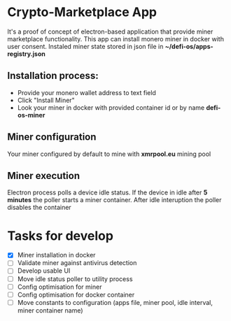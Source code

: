 # Crypto-Marketplace App

It's a proof of concept of electron-based application that provide miner marketplace functionality.
This app can install monero miner in docker with user consent. Instaled miner state stored in json file in **~/defi-os/apps-registry.json**

## Installation process:

- Provide your monero wallet address to text field
- Click "Install Miner"
- Look your miner in docker with provided container id or by name **defi-os-miner**

## Miner configuration

Your miner configured by default to mine with **xmrpool.eu** mining pool

## Miner execution

Electron process polls a device idle status. If the device in idle after **5 minutes** the poller starts a miner container. After idle interuption the poller disables the container

# Tasks for develop

- [x] Miner installation in docker
- [ ] Validate miner against antivirus detection
- [ ] Develop usable UI
- [ ] Move idle status poller to utility process
- [ ] Config optimisation for miner
- [ ] Config optimisation for docker container
- [ ] Move constants to configuration (apps file, miner pool, idle interval, miner container name)
